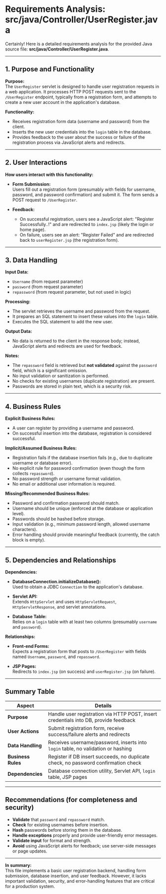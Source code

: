 # Requirements Analysis: src/java/Controller/UserRegister.java

Certainly! Here is a detailed requirements analysis for the provided Java source file: **src/java/Controller/UserRegister.java**.

---

## 1. Purpose and Functionality

**Purpose:**  
The `UserRegister` servlet is designed to handle user registration requests in a web application. It processes HTTP POST requests sent to the `/UserRegister` endpoint, typically from a registration form, and attempts to create a new user account in the application's database.

**Functionality:**  
- Receives registration form data (username and password) from the client.
- Inserts the new user credentials into the `login` table in the database.
- Provides feedback to the user about the success or failure of the registration process via JavaScript alerts and redirects.

---

## 2. User Interactions

**How users interact with this functionality:**
- **Form Submission:**  
  Users fill out a registration form (presumably with fields for username, password, and password confirmation) and submit it. The form sends a POST request to `/UserRegister`.

- **Feedback:**  
  - On successful registration, users see a JavaScript alert: "Register Successfully..!" and are redirected to `index.jsp` (likely the login or home page).
  - On failure, users see an alert: "Register Failed" and are redirected back to `userRegister.jsp` (the registration form).

---

## 3. Data Handling

**Input Data:**
- `Username` (from request parameter)
- `password` (from request parameter)
- `repassword` (from request parameter, but not used in logic)

**Processing:**
- The servlet retrieves the username and password from the request.
- It prepares an SQL statement to insert these values into the `login` table.
- Executes the SQL statement to add the new user.

**Output Data:**
- No data is returned to the client in the response body; instead, JavaScript alerts and redirects are used for feedback.

**Notes:**
- The `repassword` field is retrieved but **not validated** against the `password` field, which is a significant omission.
- No input validation or sanitization is performed.
- No checks for existing usernames (duplicate registration) are present.
- Passwords are stored in plain text, which is a security risk.

---

## 4. Business Rules

**Explicit Business Rules:**
- A user can register by providing a username and password.
- On successful insertion into the database, registration is considered successful.

**Implicit/Assumed Business Rules:**
- Registration fails if the database insertion fails (e.g., due to duplicate username or database error).
- No explicit rule for password confirmation (even though the form collects `repassword`).
- No password strength or username format validation.
- No email or additional user information is required.

**Missing/Recommended Business Rules:**
- Password and confirmation password should match.
- Username should be unique (enforced at the database or application level).
- Passwords should be hashed before storage.
- Input validation (e.g., minimum password length, allowed username characters).
- Error handling should provide meaningful feedback (currently, the catch block is empty).

---

## 5. Dependencies and Relationships

**Dependencies:**
- **DatabaseConnection.initializeDatabase():**  
  Used to obtain a JDBC `Connection` to the application's database.

- **Servlet API:**  
  Extends `HttpServlet` and uses `HttpServletRequest`, `HttpServletResponse`, and servlet annotations.

- **Database Table:**  
  Relies on a `login` table with at least two columns (presumably `username` and `password`).

**Relationships:**
- **Front-end Forms:**  
  Expects a registration form that posts to `/UserRegister` with fields named `Username`, `password`, and `repassword`.

- **JSP Pages:**  
  Redirects to `index.jsp` (on success) and `userRegister.jsp` (on failure).

---

## Summary Table

| Aspect             | Details                                                                                   |
|--------------------|-------------------------------------------------------------------------------------------|
| **Purpose**        | Handle user registration via HTTP POST, insert credentials into DB, provide feedback      |
| **User Actions**   | Submit registration form, receive success/failure alerts and redirects                    |
| **Data Handling**  | Receives username/password, inserts into `login` table, no validation or hashing          |
| **Business Rules** | Register if DB insert succeeds, no duplicate check, no password confirmation check        |
| **Dependencies**   | Database connection utility, Servlet API, `login` table, JSP pages                        |

---

## Recommendations (for completeness and security)

- **Validate** that `password` and `repassword` match.
- **Check** for existing usernames before insertion.
- **Hash** passwords before storing them in the database.
- **Handle exceptions** properly and provide user-friendly error messages.
- **Validate input** for format and strength.
- **Avoid** using JavaScript alerts for feedback; use server-side messages or page updates.

---

**In summary:**  
This file implements a basic user registration backend, handling form submission, database insertion, and user feedback. However, it lacks important validation, security, and error-handling features that are critical for a production system.